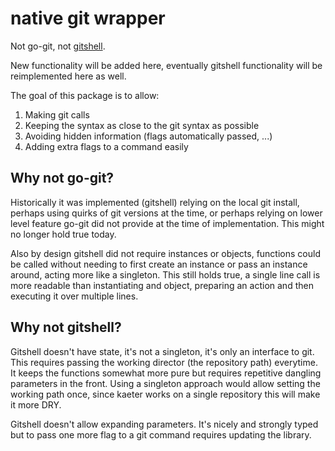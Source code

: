# native git wrapper

Not go-git, not [gitshell](https://github.com/open-ch/go-libs/tree/master/gitshell).

New functionality will be added here, eventually gitshell functionality will be
reimplemented here as well.

The goal of this package is to allow:
1. Making git calls
2. Keeping the syntax as close to the git syntax as possible
3. Avoiding hidden information (flags automatically passed, ...)
4. Adding extra flags to a command easily

## Why not go-git?

Historically it was implemented (gitshell) relying on the local git install, perhaps
using quirks of git versions at the time, or perhaps relying on lower level feature
go-git did not provide at the time of implementation. This might no longer hold
true today.

Also by design gitshell did not require instances or objects, functions could be called
without needing to first create an instance or pass an instance around, acting more
like a singleton. This still holds true, a single line call is more readable than
instantiating and object, preparing an action and then executing it over multiple lines.

## Why not gitshell?

Gitshell doesn't have state, it's not a singleton, it's only an interface to git. This requires
passing the working director (the repository path) everytime. It keeps the functions somewhat
more pure but requires repetitive dangling parameters in the front. Using a singleton approach
would allow setting the working path once, since kaeter works on a single repository this will
make it more DRY.

Gitshell doesn't allow expanding parameters. It's nicely and strongly typed but to pass one
more flag to a git command requires updating the library.
